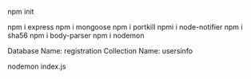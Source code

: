 npm init

<!-- Install all the dependencies -->

npm i express
npm i mongoose
npm i portkill
npmi i node-notifier
npm i sha56
npm i body-parser
npm i nodemon

<!-- Create a database on mongo db -->

Database Name: registration
Collection Name: usersinfo

<!-- Run the index.js file -->

nodemon index.js
